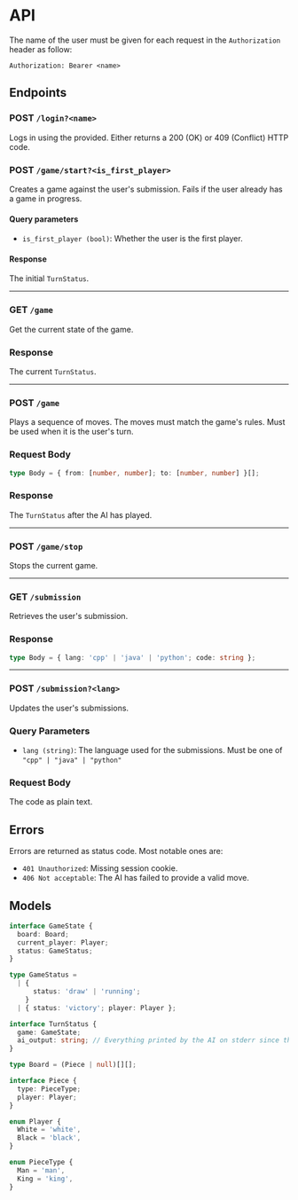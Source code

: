 # API

The name of the user must be given for each request in the `Authorization` header as follow:

```
Authorization: Bearer <name>
```

## Endpoints

### POST `/login?<name>`

Logs in using the provided. Either returns a 200 (OK) or 409 (Conflict) HTTP code.

### POST `/game/start?<is_first_player>`

Creates a game against the user's submission. Fails if the user already has a game in progress.

#### Query parameters

- `is_first_player (bool)`: Whether the user is the first player.

#### Response

The initial `TurnStatus`.

---

### GET `/game`

Get the current state of the game.

### Response

The current `TurnStatus`.

---

### POST `/game`

Plays a sequence of moves. The moves must match the game's rules. Must be used when it is the user's turn.

### Request Body

```ts
type Body = { from: [number, number]; to: [number, number] }[];
```

### Response

The `TurnStatus` after the AI has played.

---

### POST `/game/stop`

Stops the current game.

---

### GET `/submission`

Retrieves the user's submission.

### Response

```ts
type Body = { lang: 'cpp' | 'java' | 'python'; code: string };
```

---

### POST `/submission?<lang>`

Updates the user's submissions.

### Query Parameters

- `lang (string)`: The language used for the submissions. Must be one of `"cpp" | "java" | "python"`

### Request Body

The code as plain text.

## Errors

Errors are returned as status code. Most notable ones are:

- `401 Unauthorized`: Missing session cookie.
- `406 Not acceptable`: The AI has failed to provide a valid move.

## Models

```ts
interface GameState {
  board: Board;
  current_player: Player;
  status: GameStatus;
}

type GameStatus =
  | {
      status: 'draw' | 'running';
    }
  | { status: 'victory'; player: Player };

interface TurnStatus {
  game: GameState;
  ai_output: string; // Everything printed by the AI on stderr since the start/last move.
}

type Board = (Piece | null)[][];

interface Piece {
  type: PieceType;
  player: Player;
}

enum Player {
  White = 'white',
  Black = 'black',
}

enum PieceType {
  Man = 'man',
  King = 'king',
}
```
